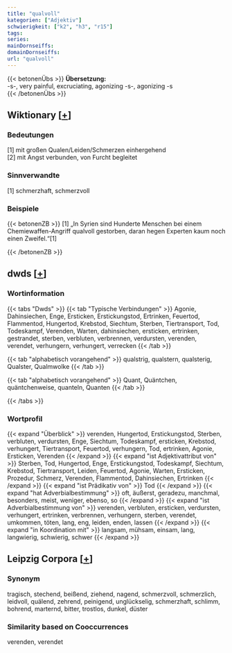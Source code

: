 ```yaml
---
title: "qualvoll"
kategorien: ["Adjektiv"]
schwierigkeit: ["k2", "h3", "r15"]
tags:
series:
mainDornseiffs:
domainDornseiffs:
url: "qualvoll"
---
```


{{< betonenÜbs >}}
**Übersetzung:**  
-s-, very painful, excruciating, agonizing -s-, agonizing -s  
{{< /betonenÜbs >}}

## Wiktionary [[+](https://de.wiktionary.org/wiki/qualvoll)]

### Bedeutungen
[1] mit großen Qualen/Leiden/Schmerzen einhergehend  
[2] mit Angst verbunden, von Furcht begleitet  

### Sinnverwandte
[1] schmerzhaft, schmerzvoll  

### Beispiele
{{< betonenZB >}}
[1] „In Syrien sind Hunderte Menschen bei einem Chemiewaffen-Angriff qualvoll gestorben, daran hegen Experten kaum noch einen Zweifel.“[1]  

{{< /betonenZB >}}


## dwds [[+](https://www.dwds.de/wb/qualvoll)]

### Wortinformation
{{< tabs "Dwds" >}}
{{< tab "Typische Verbindungen" >}}
Agonie, Dahinsiechen, Enge, Ersticken, Erstickungstod, Ertrinken, Feuertod, Flammentod, Hungertod, Krebstod, Siechtum, Sterben, Tiertransport, Tod, Todeskampf, Verenden, Warten, dahinsiechen, ersticken, ertrinken, gestrandet, sterben, verbluten, verbrennen, verdursten, verenden, verendet, verhungern, verhungert, verrecken
{{< /tab >}}

{{< tab "alphabetisch vorangehend" >}}
qualstrig, qualstern, qualsterig, Qualster, Qualmwolke
{{< /tab >}}

{{< tab "alphabetisch vorangehend" >}}
Quant, Quäntchen, quäntchenweise, quanteln, Quanten
{{< /tab >}}

{{< /tabs >}}

### Wortprofil
{{< expand "Überblick" >}} verenden, Hungertod, Erstickungstod, Sterben, verbluten, verdursten, Enge, Siechtum, Todeskampf, ersticken, Krebstod, verhungert, Tiertransport, Feuertod, verhungern, Tod, ertrinken, Agonie, Ersticken, Verenden {{< /expand >}}
{{< expand "ist Adjektivattribut von" >}} Sterben, Tod, Hungertod, Enge, Erstickungstod, Todeskampf, Siechtum, Krebstod, Tiertransport, Leiden, Feuertod, Agonie, Warten, Ersticken, Prozedur, Schmerz, Verenden, Flammentod, Dahinsiechen, Ertrinken {{< /expand >}}
{{< expand "ist Prädikativ von" >}} Tod {{< /expand >}}
{{< expand "hat Adverbialbestimmung" >}} oft, äußerst, geradezu, manchmal, besonders, meist, weniger, ebenso, so {{< /expand >}}
{{< expand "ist Adverbialbestimmung von" >}} verenden, verbluten, ersticken, verdursten, verhungert, ertrinken, verbrennen, verhungern, sterben, verendet, umkommen, töten, lang, eng, leiden, enden, lassen {{< /expand >}}
{{< expand "in Koordination mit" >}} langsam, mühsam, einsam, lang, langwierig, schwierig, schwer {{< /expand >}}

## Leipzig Corpora [[+](https://corpora.uni-leipzig.de/en/res?word=qualvoll&corpusId=deu_newscrawl-public_2018)]


### Synonym
tragisch, stechend, beißend, ziehend, nagend, schmerzvoll, schmerzlich, leidvoll, quälend, zehrend, peinigend, unglückselig, schmerzhaft, schlimm, bohrend, marternd, bitter, trostlos, dunkel, düster


### Similarity based on Cooccurrences
verenden, verendet

